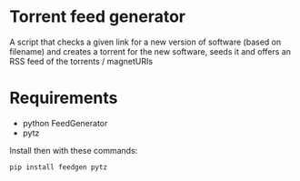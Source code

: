 # Torrent feed generator
A script that checks a given link for a new version of software (based on filename)
and creates a torrent for the new software, seeds it and offers an RSS feed of
the torrents / magnetURIs

# Requirements

* python FeedGenerator
* pytz

Install then with these commands:

    pip install feedgen pytz

